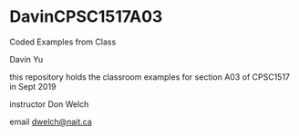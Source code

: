 # DavinCPSC1517A03
Coded Examples from Class

Davin Yu

this repository holds the classroom examples for section A03 of CPSC1517 in Sept 2019

instructor Don Welch

email dwelch@nait.ca
